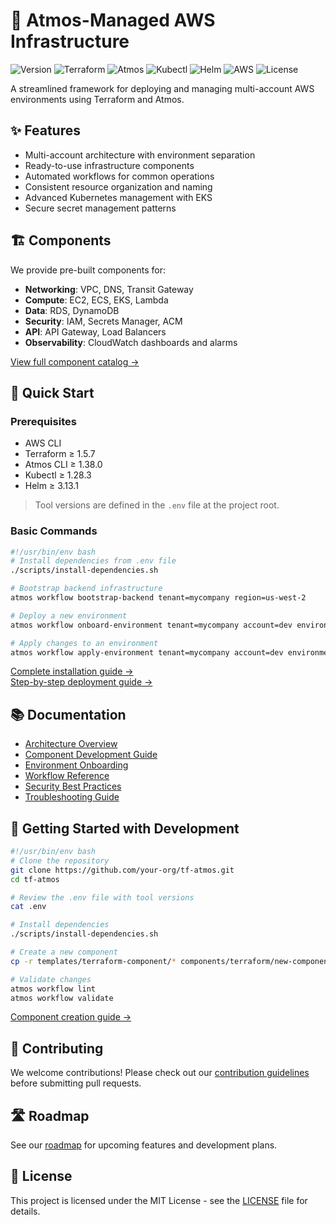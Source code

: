 # 🚀 Atmos-Managed AWS Infrastructure

![Version](https://img.shields.io/badge/version-1.0.0-blue.svg)
![Terraform](https://img.shields.io/badge/terraform-%3E%3D1.5.7-623CE4.svg)
![Atmos](https://img.shields.io/badge/atmos-%3E%3D1.38.0-16A394.svg)
![Kubectl](https://img.shields.io/badge/kubectl-%3E%3D1.28.3-326CE5.svg)
![Helm](https://img.shields.io/badge/helm-%3E%3D3.13.1-0F1689.svg)
![AWS](https://img.shields.io/badge/AWS-%23FF9900.svg?style=flat&logo=amazon-aws&logoColor=white)
![License](https://img.shields.io/badge/license-MIT-green.svg)

A streamlined framework for deploying and managing multi-account AWS environments using Terraform and Atmos.

## ✨ Features

- Multi-account architecture with environment separation
- Ready-to-use infrastructure components
- Automated workflows for common operations
- Consistent resource organization and naming
- Advanced Kubernetes management with EKS
- Secure secret management patterns

## 🏗️ Components

We provide pre-built components for:

- **Networking**: VPC, DNS, Transit Gateway
- **Compute**: EC2, ECS, EKS, Lambda
- **Data**: RDS, DynamoDB
- **Security**: IAM, Secrets Manager, ACM
- **API**: API Gateway, Load Balancers
- **Observability**: CloudWatch dashboards and alarms

[View full component catalog →](docs/terraform-component-catalog.md)

## 🚦 Quick Start

### Prerequisites

- AWS CLI
- Terraform ≥ 1.5.7
- Atmos CLI ≥ 1.38.0
- Kubectl ≥ 1.28.3
- Helm ≥ 3.13.1

> Tool versions are defined in the `.env` file at the project root.

### Basic Commands

```bash
#!/usr/bin/env bash
# Install dependencies from .env file
./scripts/install-dependencies.sh

# Bootstrap backend infrastructure
atmos workflow bootstrap-backend tenant=mycompany region=us-west-2

# Deploy a new environment
atmos workflow onboard-environment tenant=mycompany account=dev environment=test vpc_cidr=10.1.0.0/16

# Apply changes to an environment
atmos workflow apply-environment tenant=mycompany account=dev environment=test
```

[Complete installation guide →](docs/installation.md)  
[Step-by-step deployment guide →](docs/deployment.md)

## 📚 Documentation

- [Architecture Overview](docs/architecture.md)
- [Component Development Guide](docs/terraform-development-guide.md)
- [Environment Onboarding](docs/environment-onboarding.md)
- [Workflow Reference](docs/workflows.md)
- [Security Best Practices](docs/security-best-practices-guide.md)
- [Troubleshooting Guide](docs/troubleshooting-guide.md)

## 🌱 Getting Started with Development

```bash
#!/usr/bin/env bash
# Clone the repository
git clone https://github.com/your-org/tf-atmos.git
cd tf-atmos

# Review the .env file with tool versions
cat .env

# Install dependencies
./scripts/install-dependencies.sh

# Create a new component
cp -r templates/terraform-component/* components/terraform/new-component/

# Validate changes
atmos workflow lint
atmos workflow validate
```

[Component creation guide →](docs/terraform-component-creation-guide.md)

## 🤝 Contributing

We welcome contributions! Please check out our [contribution guidelines](docs/CONTRIBUTING.md) before submitting pull requests.

## 🛣️ Roadmap

See our [roadmap](docs/project-roadmap.md) for upcoming features and development plans.

## 📄 License

This project is licensed under the MIT License - see the [LICENSE](LICENSE) file for details.